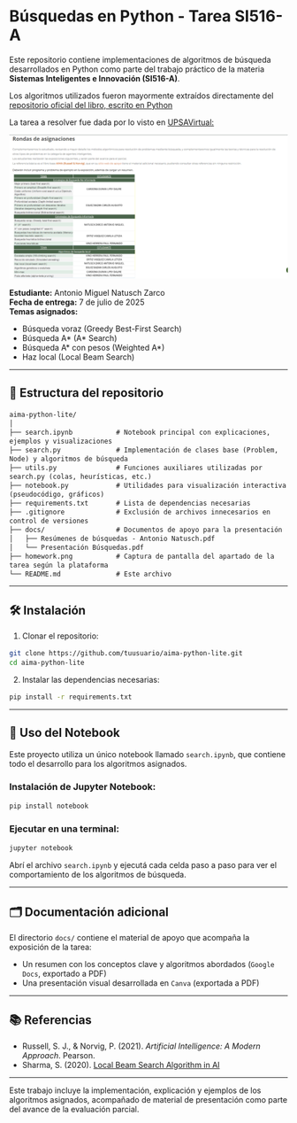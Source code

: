 # Búsquedas en Python - Tarea SI516-A

Este repositorio contiene implementaciones de algoritmos de búsqueda desarrollados en Python como parte del trabajo práctico de la materia **Sistemas Inteligentes e Innovación (SI516-A)**.

Los algoritmos utilizados fueron mayormente extraídos directamente del [repositorio oficial del libro, escrito en Python](https://github.com/aimacode/aima-python/)

La tarea a resolver fue dada por lo visto en [UPSAVirtual:](https://virtual.upsa.edu.bo)

![Captura de pantalla de la plataforma, donde se indican los temas y los estudiantes asignados.](./homework.png) 


**Estudiante:** Antonio Miguel Natusch Zarco  
**Fecha de entrega:** 7 de julio de 2025  
**Temas asignados:**  
- Búsqueda voraz (Greedy Best-First Search)  
- Búsqueda A\* (A\* Search)  
- Búsqueda A\* con pesos (Weighted A\*)  
- Haz local (Local Beam Search)

---

## 📁 Estructura del repositorio

```
aima-python-lite/
│
├── search.ipynb           # Notebook principal con explicaciones, ejemplos y visualizaciones
├── search.py              # Implementación de clases base (Problem, Node) y algoritmos de búsqueda
├── utils.py               # Funciones auxiliares utilizadas por search.py (colas, heurísticas, etc.)
├── notebook.py            # Utilidades para visualización interactiva (pseudocódigo, gráficos)
├── requirements.txt       # Lista de dependencias necesarias
├── .gitignore             # Exclusión de archivos innecesarios en control de versiones
├── docs/                  # Documentos de apoyo para la presentación
│   ├── Resúmenes de búsquedas - Antonio Natusch.pdf
│   └── Presentación Búsquedas.pdf
├── homework.png           # Captura de pantalla del apartado de la tarea según la plataforma
└── README.md              # Este archivo
```

---

## 🛠️ Instalación

1. Clonar el repositorio:

```bash
git clone https://github.com/tuusuario/aima-python-lite.git
cd aima-python-lite
```

2. Instalar las dependencias necesarias:

```bash
pip install -r requirements.txt
```

---

## 📓 Uso del Notebook

Este proyecto utiliza un único notebook llamado `search.ipynb`, que contiene todo el desarrollo para los algoritmos asignados.

### Instalación de Jupyter Notebook:

```bash
pip install notebook
```

### Ejecutar en una terminal:

```bash
jupyter notebook
```

Abrí el archivo `search.ipynb` y ejecutá cada celda paso a paso para ver el comportamiento de los algoritmos de búsqueda.

---

## 🗂️ Documentación adicional

El directorio `docs/` contiene el material de apoyo que acompaña la exposición de la tarea:
- Un resumen con los conceptos clave y algoritmos abordados (`Google Docs`, exportado a PDF)
- Una presentación visual desarrollada en `Canva` (exportada a PDF)

---

## 📚 Referencias

- Russell, S. J., & Norvig, P. (2021). *Artificial Intelligence: A Modern Approach*. Pearson.
- Sharma, S. (2020). [Local Beam Search Algorithm in AI](https://youtu.be/Ad29SjJ1GwA)

---

Este trabajo incluye la implementación, explicación y ejemplos de los algoritmos asignados, acompañado de material de presentación como parte del avance de la evaluación parcial.
